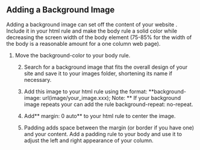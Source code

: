 ## Adding a Background Image

Adding a background image can set off the content of your website . Include it in your html rule and make the body rule a solid color while decreasing the screen width of the body element \(75-85% for the width of the body is a reasonable amount for a one column web page\).

1. Move the background-color to your body rule.

   2.  Search for a background image that fits the overall design of your site and save it to your images folder, shortening its name if necessary.

   3.  Add this image to your html rule using the format: **background-image: url\(image/your\_image.xxx\); Note: ** If your background image repeats your can add the rule background-repeat: no-repeat.

   4.  Add** margin: 0 auto** to your html rule to center the image.     

    5.  Padding adds space between the margin \(or border if you have one\) and your content. Add a padding rule to your body and use it to adjust the left and right appearance of your column.



